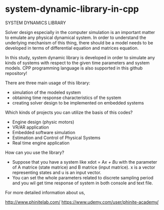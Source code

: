 # system-dynamic-library-in-cpp

SYSTEM DYNAMICS LIBRARY


 Solver design especially in the computer simulation is an important matter to emulate any physical dynamical system. In order to understand the underlying mechanism of this thing, there should be a model needs to be developed in terms of differential equation and matrices equation.
 
 In this study, system dynamic library is developed in order to simulate any kinds of systems with respect to the given time parameters and system models. CPP programming language is also supported in this github repository!
 
 There are three main usage of this library:
 
 - simulation of the modeled system
 - obtaining time response characteristics of the system
 - creating solver design to be implemented on embedded systems
  
Which kinds of projects you can utilize the basis of this codes?

 - Engine design (physic motors)
 - VR/AR application
 - Embedded software simulation
 - Estimation and Control of Physical Systems
 - Real time engine application

How can you use the library?

 - Suppose that you have a system like
  xdot = A*x + B*u
   with the parameter of A matrice (state matrice) and B matrice (input matrice). x is a vector representing states and u is an input vector.
 - You can set the whole parameters related to discrete sampling period and you wil get time response of system in both console and text file.

For more detailed information about us,

  http://www.phinitelab.com/
  https://www.udemy.com/user/phinite-academy/
  
  
